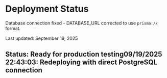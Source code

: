 # Deployment Status

Database connection fixed - DATABASE_URL corrected to use `prisma://` format.

Last updated: September 19, 2025

## Status: Ready for production testing09/19/2025 22:43:03: Redeploying with direct PostgreSQL connection
